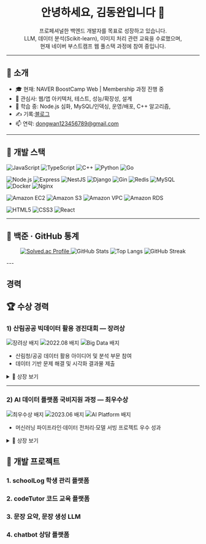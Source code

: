 <!-- 인사 -->
<h1 align="center">안녕하세요, 김동완입니다 👋</h1>
<p align="center">
  프로페셔널한 백엔드 개발자를 목표로 성장하고 있습니다.<br/>
  LLM, 데이터 분석(Scikit-learn), 이미지 처리 관련 교육을 수료했으며,<br/>
  현재 네이버 부스트캠프 웹 풀스택 과정에 참여 중입니다.
</p>

---

## 👤 소개
- 🎓 현재: NAVER BoostCamp Web | Membership 과정 진행 중
- 💼 관심사: 웹/앱 아키텍처, 테스트, 성능/확장성, 설계 
- 🧠 학습 중: Node.js 심화, MySQL/인덱싱, 운영/배포, C++ 알고리즘, 
- ✍️ 기록:[블로그](https://kimdwan-dev.blogspot.com/)
- 📫 연락: dongwan123456789@gmail.com

---

## 🧰 개발 스택
<!-- Languages -->
<p>
  <img src="https://img.shields.io/badge/JavaScript-ES202x-000?logo=javascript" alt="JavaScript"/>
  <img src="https://img.shields.io/badge/TypeScript-4%2B-000?logo=typescript" alt="TypeScript"/>
  <img src="https://img.shields.io/badge/C%2B%2B-17-000?logo=c%2B%2B" alt="C++"/>
  <img src="https://img.shields.io/badge/Python-3.11-000?logo=python" alt="Python"/>
  <img src="https://img.shields.io/badge/Go-1.22-000?logo=go" alt="Go"/>
</p>

<!-- Backend / Infra -->
<p>
  <img src="https://img.shields.io/badge/Node.js-18%2B-000?logo=nodedotjs" alt="Node.js"/>
  <img src="https://img.shields.io/badge/Express-000?logo=express" alt="Express"/>
  <img src="https://img.shields.io/badge/NestJS-000?logo=nestjs" alt="NestJS"/>
  <img src="https://img.shields.io/badge/Django-000?logo=django" alt="Django"/>
  <img src="https://img.shields.io/badge/Gin-000?logo=go" alt="Gin"/>
  <img src="https://img.shields.io/badge/Redis-000?logo=redis" alt="Redis"/>
  <img src="https://img.shields.io/badge/MySQL-000?logo=mysql" alt="MySQL"/>
  <img src="https://img.shields.io/badge/Docker-000?logo=docker" alt="Docker"/>
  <img src="https://img.shields.io/badge/Nginx-000?logo=nginx" alt="Nginx"/>
</p>

<!-- Cloud -->
<p>
  <img src="https://img.shields.io/badge/AWS-EC2-000?logo=amazonaws" alt="Amazon EC2"/>
  <img src="https://img.shields.io/badge/AWS-S3-000?logo=amazonaws" alt="Amazon S3"/>
  <img src="https://img.shields.io/badge/AWS-VPC-000?logo=amazonaws" alt="Amazon VPC"/>
  <img src="https://img.shields.io/badge/AWS-RDS-000?logo=amazonaws" alt="Amazon RDS"/>
</p>

<!-- Frontend -->
<p>
  <img src="https://img.shields.io/badge/HTML5-000?logo=html5" alt="HTML5"/>
  <img src="https://img.shields.io/badge/CSS3-000?logo=css3" alt="CSS3"/>
  <img src="https://img.shields.io/badge/React-000?logo=react" alt="React"/>
</p>

---

## 🧩 백준 · GitHub 통계
<p align="center">
  <!-- Baekjoon solved.ac 티어 배지 -->
  <a href="https://solved.ac/profile/naxtto" target="_blank">
    <img src="https://mazassumnida.wtf/api/v2/generate_badge?boj=naxtto" alt="Solved.ac Profile"/>
  </a>

  <!-- GitHub 통계 카드 -->
  <img src="https://github-readme-stats.vercel.app/api?username=KimDwDev&show_icons=true&hide_rank=false" alt="GitHub Stats"/>
  <img src="https://github-readme-stats.vercel.app/api/top-langs/?username=KimDwDev&layout=compact" alt="Top Langs"/>

  <!-- 커밋 스트릭 -->
  <img src="https://streak-stats.demolab.com?user=KimDwDev" alt="GitHub Streak"/>
</p>
---

## 경력

## 🏆 수상 경력

### 1) 산림공공 빅데이터 활용 경진대회 — 장려상
<p>
  <img src="https://img.shields.io/badge/수상-장려상-orange?style=flat-square" alt="장려상 배지" />
  <img src="https://img.shields.io/badge/일자-2022.08-999?style=flat-square" alt="2022.08 배지" />
  <img src="https://img.shields.io/badge/분야-Big%20Data-0f766e?style=flat-square" alt="Big Data 배지" />
</p>

- 산림청/공공 데이터 활용 아이디어 및 분석 부문 참여  
- 데이터 기반 문제 해결 및 시각화 결과물 제출

<details>
  <summary>📜 상장 보기</summary>
  <img width="595" height="801" alt="산림공공 빅데이터 활용 경진대회 장려상 상장" src="https://github.com/user-attachments/assets/18eb7544-724f-4e29-b7e0-27ee6f78c54c" />
</details>

---

### 2) AI 데이터 플랫폼 국비지원 과정 — 최우수상
<p>
  <img src="https://img.shields.io/badge/수상-최우수상-brightgreen?style=flat-square" alt="최우수상 배지" />
  <img src="https://img.shields.io/badge/일자-2023.06-999?style=flat-square" alt="2023.06 배지" />
  <img src="https://img.shields.io/badge/분야-AI%20Platform-2563eb?style=flat-square" alt="AI Platform 배지" />
</p>

- 머신러닝 파이프라인·데이터 전처리·모델 서빙 프로젝트 우수 성과

<details>
  <summary>📜 상장 보기</summary>
  추후 추가
</details>


## 🧪 개발 프로젝트

### 1. schoolLog 학생 관리 플랫폼

### 2. codeTutor 코드 교육 플랫폼

### 3. 문장 요약, 문장 생성 LLM 

### 4. chatbot 상담 플랫폼


